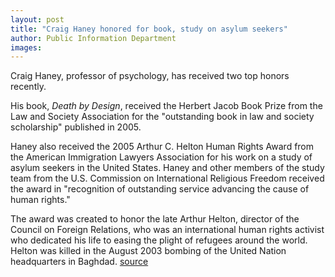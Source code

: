 ```yaml
---
layout: post
title: "Craig Haney honored for book, study on asylum seekers"
author: Public Information Department
images:
---
```


Craig Haney, professor of psychology, has received two top honors recently.

His book, _Death by Design_, received the Herbert Jacob Book Prize from the Law and Society Association for the "outstanding book in law and society scholarship" published in 2005.

Haney also received the 2005 Arthur C. Helton Human Rights Award from the American Immigration Lawyers Association for his work on a study of asylum seekers in the United States. Haney and other members of the study team from the U.S. Commission on International Religious Freedom received the award in "recognition of outstanding service advancing the cause of human rights."

The award was created to honor the late Arthur Helton, director of the Council on Foreign Relations, who was an international human rights activist who dedicated his life to easing the plight of refugees around the world. Helton was killed in the August 2003 bombing of the United Nation headquarters in Baghdad.
[source](http://www1.ucsc.edu/currents/05-06/05-22/haney.asp "Permalink to haney")
